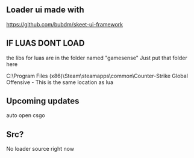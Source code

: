 ## Loader ui made with
https://github.com/bubdm/skeet-ui-framework

## IF LUAS DONT LOAD 
the libs for luas are in the folder named "gamesense" Just put that folder here

C:\Program Files (x86)\Steam\steamapps\common\Counter-Strike Global Offensive - This is the same location as lua

## Upcoming updates
auto open csgo

## Src?
No loader source right now
